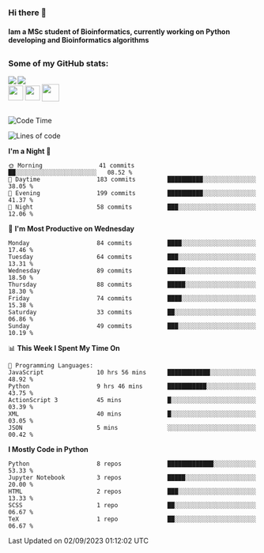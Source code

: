 ### Hi there 👋
#### Iam a MSc student of Bioinformatics, currently working on Python developing and Bioinformatics algorithms

##
### Some of my GitHub stats:

<div>
  <a href="https://github.com/AdrianoSilva19/AdrianoSilva19">
    <img heigth="180" align="left" src="https://github-readme-stats.vercel.app/api?username=AdrianoSilva19&count_private=true&include_all_comits=true&show_icons=true&theme=dracula" />
    <img heigth="180" align="center" src="https://github-readme-stats.vercel.app/api/top-langs/?username=AdrianoSilva19&langs_count=3&theme=dracula" />
  </a>
</div>

<div style="display:inline_block">
  <img align="center" heigth="30" width="30" src="https://cdn.jsdelivr.net/gh/devicons/devicon/icons/python/python-plain.svg" />
  <img align="center" heigth="30" width="30" src="https://cdn.jsdelivr.net/gh/devicons/devicon/icons/r/r-original.svg" />
  <img align="center" heigth="35" width="35" src="https://cdn.jsdelivr.net/gh/devicons/devicon/icons/neo4j/neo4j-original.svg" />
</div>

##

<!--START_SECTION:waka-->
![Code Time](http://img.shields.io/badge/Code%20Time-426%20hrs%206%20mins-blue)

![Lines of code](https://img.shields.io/badge/From%20Hello%20World%20I%27ve%20Written-1.5%20million%20lines%20of%20code-blue)

**I'm a Night 🦉** 

```text
🌞 Morning                41 commits          ██░░░░░░░░░░░░░░░░░░░░░░░   08.52 % 
🌆 Daytime                183 commits         ██████████░░░░░░░░░░░░░░░   38.05 % 
🌃 Evening                199 commits         ██████████░░░░░░░░░░░░░░░   41.37 % 
🌙 Night                  58 commits          ███░░░░░░░░░░░░░░░░░░░░░░   12.06 % 
```
📅 **I'm Most Productive on Wednesday** 

```text
Monday                   84 commits          ████░░░░░░░░░░░░░░░░░░░░░   17.46 % 
Tuesday                  64 commits          ███░░░░░░░░░░░░░░░░░░░░░░   13.31 % 
Wednesday                89 commits          █████░░░░░░░░░░░░░░░░░░░░   18.50 % 
Thursday                 88 commits          █████░░░░░░░░░░░░░░░░░░░░   18.30 % 
Friday                   74 commits          ████░░░░░░░░░░░░░░░░░░░░░   15.38 % 
Saturday                 33 commits          ██░░░░░░░░░░░░░░░░░░░░░░░   06.86 % 
Sunday                   49 commits          ███░░░░░░░░░░░░░░░░░░░░░░   10.19 % 
```


📊 **This Week I Spent My Time On** 

```text
💬 Programming Languages: 
JavaScript               10 hrs 56 mins      ████████████░░░░░░░░░░░░░   48.92 % 
Python                   9 hrs 46 mins       ███████████░░░░░░░░░░░░░░   43.75 % 
ActionScript 3           45 mins             █░░░░░░░░░░░░░░░░░░░░░░░░   03.39 % 
XML                      40 mins             █░░░░░░░░░░░░░░░░░░░░░░░░   03.05 % 
JSON                     5 mins              ░░░░░░░░░░░░░░░░░░░░░░░░░   00.42 % 
```

**I Mostly Code in Python** 

```text
Python                   8 repos             █████████████░░░░░░░░░░░░   53.33 % 
Jupyter Notebook         3 repos             █████░░░░░░░░░░░░░░░░░░░░   20.00 % 
HTML                     2 repos             ███░░░░░░░░░░░░░░░░░░░░░░   13.33 % 
SCSS                     1 repo              ██░░░░░░░░░░░░░░░░░░░░░░░   06.67 % 
TeX                      1 repo              ██░░░░░░░░░░░░░░░░░░░░░░░   06.67 % 
```




 Last Updated on 02/09/2023 01:12:02 UTC
<!--END_SECTION:waka-->






<!--

Here are some ideas to get you started:

- 🔭 I’m currently working on ...
- 🌱 I’m currently learning ...
- 👯 I’m looking to collaborate on ...
- 🤔 I’m looking for help with ...
- 💬 Ask me about ...
- 📫 How to reach me: ...
- 😄 Pronouns: ...
- ⚡ Fun fact: ...
-->
